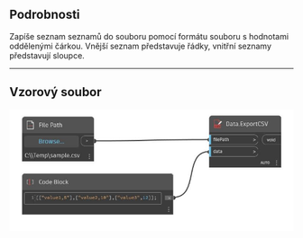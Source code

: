 ## Podrobnosti
Zapíše seznam seznamů do souboru pomocí formátu souboru s hodnotami oddělenými čárkou. Vnější seznam představuje řádky, vnitřní seznamy představují sloupce.
___
## Vzorový soubor

![ExportCSV](./DSOffice.Data.ExportCSV_img.jpg)

